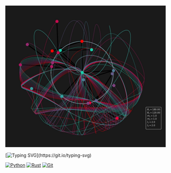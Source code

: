 
[![](https://github.com/Burrno/Burrno/blob/main/pendulo_duplo_caos_1%20-%20frame%20at%200m33s.jpg)](https://www.youtube.com/watch?v=sK8FZcjzg4U)

[![Typing SVG](https://readme-typing-svg.herokuapp.com/?color=9B2CEF&size=35&center=true&vCenter=true&width=1000&lines=Hello,+I'm+Bruno!;I'm+a+25+years+old+Mathematician+from+Brazil.;Interested+in+Data+Science+and+Dynamical+Systems!)](https://git.io/typing-svg) 

[![Python](https://img.shields.io/badge/Python-3776AB?logo=python&logoColor=fff)](#) [![Rust](https://img.shields.io/badge/Rust-%23000000.svg?e&logo=rust&logoColor=white)](#) [![Git](https://img.shields.io/badge/Git-F05032?logo=git&logoColor=fff)](#)
<!--
**Burrno/Burrno** is a ✨ _special_ ✨ repository because its `README.md` (this file) appears on your GitHub profile.

Here are some ideas to get you started:

- 🔭 I’m currently working on ...
- 🌱 I’m currently learning ...
- 👯 I’m looking to collaborate on ...
- 🤔 I’m looking for help with ...
- 💬 Ask me about ...
- 📫 How to reach me: ...
- 😄 Pronouns: ...
- ⚡ Fun fact: ...
-->
